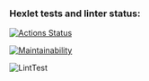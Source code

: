 ### Hexlet tests and linter status:
[![Actions Status](https://github.com/Kassy-8/frontend-project-lvl1/workflows/hexlet-check/badge.svg)](https://github.com/Kassy-8/frontend-project-lvl1/actions)

[![Maintainability](https://api.codeclimate.com/v1/badges/a99a88d28ad37a79dbf6/maintainability)](https://codeclimate.com/github/codeclimate/codeclimate/maintainability)

![LintTest](https://github.com/Kassy-8/frontend-project-lvl1/workflows/Lint-test/badge.svg)
